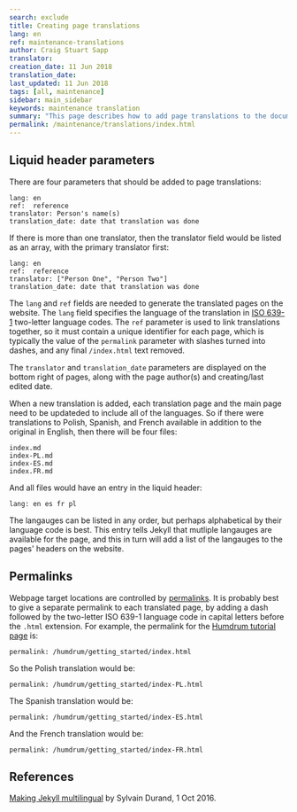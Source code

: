 ```yaml
---
search: exclude
title: Creating page translations
lang: en
ref: maintenance-translations
author: Craig Stuart Sapp
translator: 
creation_date: 11 Jun 2018
translation_date: 
last_updated: 11 Jun 2018
tags: [all, maintenance]
sidebar: main_sidebar
keywords: maintenance translation 
summary: "This page describes how to add page translations to the documentation."
permalink: /maintenance/translations/index.html
---
```



## Liquid header parameters ##

There are four parameters that should be added to page translations:

```
lang: en
ref:  reference
translator: Person's name(s)
translation_date: date that translation was done
```

If there is more than one translator, then the translator field
would be listed as an array, with the primary translator first:

```
lang: en
ref:  reference
translator: ["Person One", "Person Two"]
translation_date: date that translation was done
```

The `lang` and `ref` fields are needed to generate the translated pages 
on the website.  The `lang` field specifies the language of the translation
in [ISO 639-1](https://www.loc.gov/standards/iso639-2/php/code_list.php)
two-letter language codes.  The `ref` parameter is used to link translations
together, so it must contain a unique identifier for each page, which is
typically the value of the `permalink` parameter with slashes turned into
dashes, and any final `/index.html` text removed.

The `translator` and `translation_date` parameters are displayed on the
bottom right of pages, along with the page author(s) and creating/last edited
date.

When a new translation is added, each translation page and the main page need
to be updateded to include all of the languages.  So if there were translations
to Polish, Spanish, and French available in addition to the original in English,
then there will be four files:

```
index.md
index-PL.md
index-ES.md
index.FR.md
```

And all files would have an entry in the liquid header:

```
lang: en es fr pl
```

The langauges can be listed in any order, but perhaps alphabetical by their
language code is best.  This entry tells Jekyll that mutliple langauges are 
available for the page, and this in turn will add a list of the langauges
to the pages' headers on the website.

## Permalinks ##

Webpage target locations are controlled by
[permalinks](https://jekyllrb.com/docs/permalinks).  It is probably
best to give a separate permalink to each translated page, by adding a
dash followed by the two-letter ISO 639-1 language code in 
capital letters before the `.html` extension.  For example, the 
permalink for the 
[Humdrum tutorial page](https://raw.githubusercontent.com/humdrum-tools/vhv-documentation/gh-pages/humdrum/getting_started/index.md) is:

```
permalink: /humdrum/getting_started/index.html
```

So the Polish translation would be:

```
permalink: /humdrum/getting_started/index-PL.html
```

The Spanish translation would be:

```
permalink: /humdrum/getting_started/index-ES.html
```

And the French translation would be:

```
permalink: /humdrum/getting_started/index-FR.html
```



## References ##

[Making Jekyll multilingual](https://www.sylvaindurand.org/making-jekyll-multilingual) by Sylvain Durand, 1 Oct 2016.


